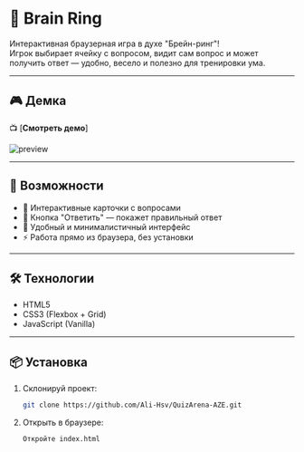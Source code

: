 # 🧠 Brain Ring

Интерактивная браузерная игра в духе "Брейн-ринг"!  
Игрок выбирает ячейку с вопросом, видит сам вопрос и может получить ответ — удобно, весело и полезно для тренировки ума.

---

## 🎮 Демка

📺 [**Смотреть демо**]

![preview](https://jmp.sh/s/tmq7xtd2yputyNE1Nzdg)

---

## 🚀 Возможности

- 🧩 Интерактивные карточки с вопросами
- 💬 Кнопка "Ответить" — покажет правильный ответ
- 🎨 Удобный и минималистичный интерфейс
- ⚡ Работа прямо из браузера, без установки

---

## 🛠️ Технологии

- HTML5
- CSS3 (Flexbox + Grid)
- JavaScript (Vanilla)

---

## 📦 Установка

1. Склонируй проект:
   ```bash
   git clone https://github.com/Ali-Hsv/QuizArena-AZE.git
   ```
2. Открыть в браузере:
   ```bash
   Откройте index.html
   ```
